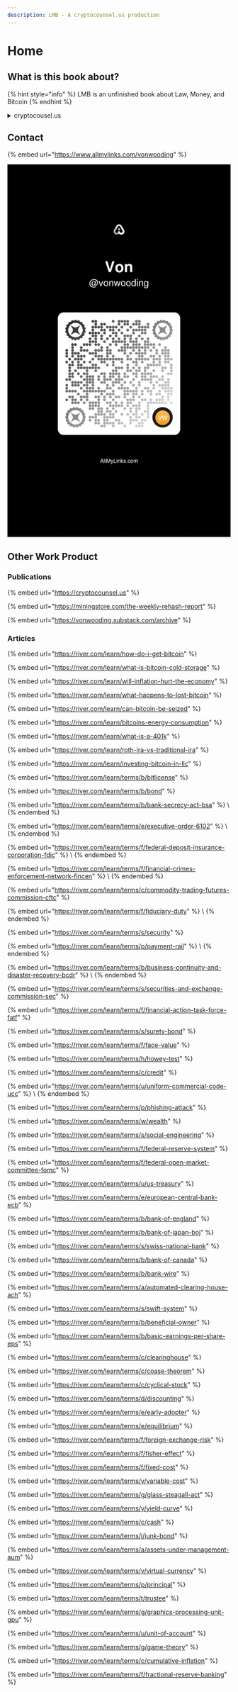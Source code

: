 ```yaml
---
description: LMB - A cryptocounsel.us production
---
```


# Home

## What is this book about?

{% hint style="info" %}
LMB is an unfinished book about Law, Money, and Bitcoin
{% endhint %}

<details>

<summary>cryptocousel.us</summary>

[Facebook](https://www.facebook.com/cryptocounsel.us)

[Instagram](https://www.instagram.com/cryptocounsel.us/)

[Twitter](https://twitter.com/cryptocounselus)

[Medium](https://cryptocounsel.us)

</details>

## Contact &#x20;

{% embed url="https://www.allmylinks.com/vonwooding" %}

![](.gitbook/assets/810DD352-6EDB-4482-84FF-9442955D8033.jpeg)

## Other Work Product

### Publications

{% embed url="https://cryptocounsel.us" %}

{% embed url="https://miningstore.com/the-weekly-rehash-report" %}

{% embed url="https://vonwooding.substack.com/archive" %}

### Articles

{% embed url="https://river.com/learn/how-do-i-get-bitcoin" %}

{% embed url="https://river.com/learn/what-is-bitcoin-cold-storage" %}

{% embed url="https://river.com/learn/will-inflation-hurt-the-economy" %}

{% embed url="https://river.com/learn/what-happens-to-lost-bitcoin" %}

{% embed url="https://river.com/learn/can-bitcoin-be-seized" %}

{% embed url="https://river.com/learn/bitcoins-energy-consumption" %}

{% embed url="https://river.com/learn/what-is-a-401k" %}

{% embed url="https://river.com/learn/roth-ira-vs-traditional-ira" %}

{% embed url="https://river.com/learn/investing-bitcoin-in-llc" %}

{% embed url="https://river.com/learn/terms/b/bitlicense" %}

{% embed url="https://river.com/learn/terms/b/bond" %}

{% embed url="https://river.com/learn/terms/b/bank-secrecy-act-bsa" %}
\\
{% endembed %}

{% embed url="https://river.com/learn/terms/e/executive-order-6102" %}
\\
{% endembed %}

{% embed url="https://river.com/learn/terms/f/federal-deposit-insurance-corporation-fdic" %}
\\
{% endembed %}

{% embed url="https://river.com/learn/terms/f/financial-crimes-enforcement-network-fincen" %}
\\
{% endembed %}

{% embed url="https://river.com/learn/terms/c/commodity-trading-futures-commission-cftc" %}

{% embed url="https://river.com/learn/terms/f/fiduciary-duty" %}
\\
{% endembed %}

{% embed url="https://river.com/learn/terms/s/security" %}

{% embed url="https://river.com/learn/terms/p/payment-rail" %}
\\
{% endembed %}

{% embed url="https://river.com/learn/terms/b/business-continuity-and-disaster-recovery-bcdr" %}
\\
{% endembed %}

{% embed url="https://river.com/learn/terms/s/securities-and-exchange-commission-sec" %}

{% embed url="https://river.com/learn/terms/f/financial-action-task-force-fatf" %}

{% embed url="https://river.com/learn/terms/s/surety-bond" %}

{% embed url="https://river.com/learn/terms/f/face-value" %}

{% embed url="https://river.com/learn/terms/h/howey-test" %}

{% embed url="https://river.com/learn/terms/c/credit" %}

{% embed url="https://river.com/learn/terms/u/uniform-commercial-code-ucc" %}
\\
{% endembed %}

{% embed url="https://river.com/learn/terms/p/phishing-attack" %}

{% embed url="https://river.com/learn/terms/w/wealth" %}

{% embed url="https://river.com/learn/terms/s/social-engineering" %}

{% embed url="https://river.com/learn/terms/f/federal-reserve-system" %}

{% embed url="https://river.com/learn/terms/f/federal-open-market-committee-fomc" %}

{% embed url="https://river.com/learn/terms/u/us-treasury" %}

{% embed url="https://river.com/learn/terms/e/european-central-bank-ecb" %}

{% embed url="https://river.com/learn/terms/b/bank-of-england" %}

{% embed url="https://river.com/learn/terms/b/bank-of-japan-boj" %}

{% embed url="https://river.com/learn/terms/s/swiss-national-bank" %}

{% embed url="https://river.com/learn/terms/b/bank-of-canada" %}

{% embed url="https://river.com/learn/terms/b/bank-wire" %}

{% embed url="https://river.com/learn/terms/a/automated-clearing-house-ach" %}

{% embed url="https://river.com/learn/terms/s/swift-system" %}

{% embed url="https://river.com/learn/terms/b/beneficial-owner" %}

{% embed url="https://river.com/learn/terms/b/basic-earnings-per-share-eps" %}

{% embed url="https://river.com/learn/terms/c/clearinghouse" %}

{% embed url="https://river.com/learn/terms/c/coase-theorem" %}

{% embed url="https://river.com/learn/terms/c/cyclical-stock" %}

{% embed url="https://river.com/learn/terms/d/discounting" %}

{% embed url="https://river.com/learn/terms/e/early-adopter" %}

{% embed url="https://river.com/learn/terms/e/equilibrium" %}

{% embed url="https://river.com/learn/terms/f/foreign-exchange-risk" %}

{% embed url="https://river.com/learn/terms/f/fisher-effect" %}

{% embed url="https://river.com/learn/terms/f/fixed-cost" %}

{% embed url="https://river.com/learn/terms/v/variable-cost" %}

{% embed url="https://river.com/learn/terms/g/glass-steagall-act" %}

{% embed url="https://river.com/learn/terms/y/yield-curve" %}

{% embed url="https://river.com/learn/terms/c/cash" %}

{% embed url="https://river.com/learn/terms/j/junk-bond" %}

{% embed url="https://river.com/learn/terms/a/assets-under-management-aum" %}

{% embed url="https://river.com/learn/terms/v/virtual-currency" %}

{% embed url="https://river.com/learn/terms/p/principal" %}

{% embed url="https://river.com/learn/terms/t/trustee" %}

{% embed url="https://river.com/learn/terms/g/graphics-processing-unit-gpu" %}

{% embed url="https://river.com/learn/terms/u/unit-of-account" %}

{% embed url="https://river.com/learn/terms/g/game-theory" %}

{% embed url="https://river.com/learn/terms/c/cumulative-inflation" %}

{% embed url="https://river.com/learn/terms/f/fractional-reserve-banking" %}
